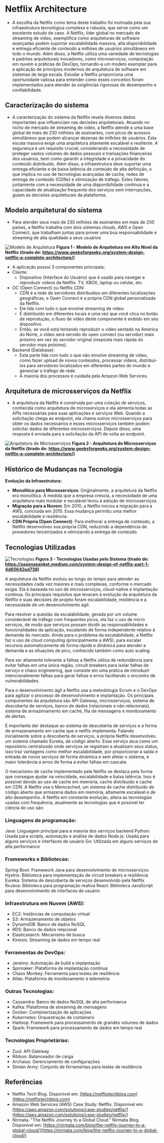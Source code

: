 # Netflix Architecture
 - A escolha da Netflix como tema deste trabalho foi motivada pela sua infraestrutura tecnológica complexa e robusta, que serve como um excelente estudo de caso. A Netflix, líder global no mercado de streaming de vídeo, exemplifica como arquiteturas de software avançadas podem suportar escalabilidade massiva, alta disponibilidade e entrega eficiente de conteúdo a milhões de usuários simultâneos em todo o mundo. Além disso, a Netflix utiliza uma variedade de tecnologias e padrões arquiteturais inovadores, como microserviços, computação em nuvem e práticas de DevOps, tornando-a um modelo exemplar para a aplicação de princípios modernos de arquitetura de software em sistemas de larga escala. Estudar a Netflix proporciona uma oportunidade valiosa para entender como esses conceitos foram implementados para atender às exigências rigorosas de desempenho e confiabilidade.

## Caracterização do sistema
 - A caracterização do sistema da Netflix revela diversos dados importantes que influenciam nas decisões arquiteturais. Atuando no nicho de mercado de streaming de vídeo, a Netflix atende a uma base global de mais de 230 milhões de assinantes, com picos de acessos simultâneos que podem alcançar dezenas de milhões de usuários. Esta escala massiva exige uma arquitetura altamente escalável e resiliente. A segurança é um requisito crucial, considerando a necessidade de proteger vastos volumes de dados pessoais e transações financeiras dos usuários, bem como garantir a integridade e a privacidade do conteúdo distribuído. Além disso, a infraestrutura deve suportar uma entrega eficiente e de baixa latência de conteúdo de alta definição, o que implica no uso de tecnologias avançadas de cache, redes de entrega de conteúdo (CDNs) e otimização de tráfego. Estes fatores, juntamente com a necessidade de uma disponibilidade contínua e a capacidade de atualização frequente dos serviços sem interrupções, guiam as decisões arquiteturais da plataforma.

## Modelo arquitetural do sistema
- Para atender seus mais de 230 milhões de assinantes em mais de 200 países, a Netflix trabalha com dois sistemas clouds, AWS e Open Connect, que trabalham juntas para prover uma boa responsabilidade e streaming de alta qualidade a seus usuários

![Modelo de Arquitetura](imagens/Netflix-High-Level-System-Architecture.png "Modelo de Arquitetura em Alto Nível")
**Figura 1 - Modelo de Arquitetura em Alto Nível da Netflix (tirado de: https://www.geeksforgeeks.org/system-design-netflix-a-complete-architecture/)**

- A aplicação possui 3 componentes principais:
- Cliente:
    - Dispositivo (Interface do Usuário) que é usado para navegar e reproduzir vídeos da Netflix. TV, XBOX, laptop ou celular, etc.
- OC (Open Connect) ou Netflix CDN:
    - CDN é a rede de servidores distribuídos em diferentes localizações geográficas, e Open Connect é a própria CDN global personalizada da Netflix.
    - Ele lida com tudo o que envolve streaming de vídeo.
    - É distribuído em diferentes locais e uma vez que você clica no botão de reprodução, o fluxo de vídeo deste componente é exibido em seu dispositivo.
    - Então, se você está tentando reproduzir o vídeo sentado na América do Norte, o vídeo será servido do open connect (ou servidor) mais próximo em vez do servidor original (resposta mais rápida do servidor mais próximo).
- Backend (Database):
     - Esta parte lida com tudo o que não envolve streaming de vídeo, como fazer upload de novos conteúdos, processar vídeos, distribuí-los para servidores localizados em diferentes partes do mundo e gerenciar o tráfego de rede.
     - A maioria dos processos é cuidada pela Amazon Web Services.

## Arquitetura de microsserviços da Netflix
- A arquitetura da Netflix é construída por uma coleção de serviços, conhecida como arquitetura de microserviços e ela alimenta todas as APIs necessárias para suas aplicações e serviços Web. Quando a solicitação chega ao endpoint, ela chama outros microsserviços para obter os dados necessários e esses microsserviços também podem solicitar dados de diferentes microsserviços. Depois disso, uma resposta é enviada para a solicitação da API de volta ao endpoint.

![Arquitetura de Microsserviços](imagens/microservice-architecture.jpg "Modelo de Arquitetura em Alto Nível")
**Figura 2 - Arquitetura de Microsserviços da Netflix (tirado de: https://www.geeksforgeeks.org/system-design-netflix-a-complete-architecture/)**

## Histórico de Mudanças na Tecnologia

**Evolução da Infraestrutura:**

- **Monolítico para Microsserviços**: Originalmente, a arquitetura da Netflix era monolítica. À medida que a empresa crescia, a necessidade de uma arquitetura mais modular e escalável levou à adoção de microsserviços.
- **Migração para a Nuvem**: Em 2010, a Netflix iniciou a migração para a AWS, concluída em 2015. Essa mudança permitiu uma melhor escalabilidade e resiliência.
- **CDN Própria (Open Connect)**: Para melhorar a entrega de conteúdo, a Netflix desenvolveu sua própria CDN, reduzindo a dependência de provedores terceirizados e otimizando a entrega de conteúdo.

  
## Tecnologias Utilizadas

![Tecnologias](imagens/technologies-of-netflix.jpg "Modelo de Arquitetura em Alto Nível")
**Figura 3 - Tecnologias Usadas pelo Sistema (tirado de: https://saxenasanket.medium.com/system-design-of-netflix-part-1-4d65642ed738)**

A arquitetura da Netflix evoluiu ao longo do tempo para atender as necessidades cada vez maiores e mais complexas, conforme o mercado exigia. Ela é baseada no uso de microsserviços, cloud-native e implantação contínua.
	Os principais requisitos que levaram à evolução da arquitetura da Netflix e suas decisões de projeto foram escalabilidade, resiliência e a necessidade de um desenvolvimento ágil.
 
Para resolver a questão da escalabilidade, gerada por um volume considerável de tráfego com frequentes picos, ela faz o uso de micro serviços, de modo que serviços possam dividir as responsabilidades e funcionalidades da aplicação, escalando de forma independente relativo à demanda do mercado. Ainda para o problema da escalabilidade, a Netflix faz o uso de cloud computing (principalmente a AWS), para escalar recursos automaticamente de forma rápida e dinâmica para atender a demanda e as situações de pico, conhecido também como auto scaling.

Para ser altamente tolerante a falhas a Netflix utiliza de redundância para evitar falhas em uma única região, circuit breakers para isolar falhas de serviço e chaos engineering, que consiste em uma prática de introduzir intencionalmente falhas para gerar falhas e erros facilitando o encontro de vulnerabilidades.

Para o desenvolvimento ágil a Netflix usa a metodologia Scrum e o DevOps para agilizar o processo de desenvolvimento e implantação.
	Os principais componentes da arquitetura são API Gateway, microsserviços, sistema de descoberta de serviços, banco de dados (relacionais e não relacionais), sistema de armazenamento em cache, fila de mensagens e monitoramento de alertas.
 
É importante dar destaque ao sistema de descoberta de serviços e a forma de armazenamento em cache que a netflix implementa. Falando inicialmente sobre a descoberta de serviços, a própria Netflix desenvolveu um sistema chamado Eureka, de código aberto. Esse serviço atua como um repositório centralizado onde serviços se registram e atualizam seus status, isso traz vantagens como melhor escalabilidade, por proporcionar a saída e entrada de novos serviços de forma dinâmica e sem afetar o sistema, e maior tolerância a erros de forma a evitar falhas em cascata.

O mecanismo de cache implementado pela Netflix se destaca pela forma que consegue ajudar na velocidade, escalabilidade e baixa latência. Isso é possível devido ao uso de cache em memória, cache distribuído e cache em CDN. A Netflix usa o Memcached, um sistema de cache distribuído de código aberto que armazena dados em memória, altamente escalável e de alto desempenho.
	A Netflix em constante evolução, altera as tecnologias usadas com frequência, atualmente as tecnologias que é possível ter ciência do uso são:
	
	
### Linguagens de programação: 
Java: Linguagem principal para a maioria dos serviços backend
Python: Usada para scripts, automação e análise de dados
Node.js: Usada para alguns serviços e interfaces de usuário
Go: Utilizada em alguns serviços de alta performance 

### Frameworks e Bibliotecas:
Spring Boot: Framework Java para desenvolvimento de microsserviços
Hystrix: Biblioteca para implementação de circuit breakers e resiliência
Eureka: Sistema de descoberta de serviços desenvolvido pela Netflix
RxJava: Biblioteca para programação reativa
React: Biblioteca JavaScript para desenvolvimento de interfaces de usuário

### Infraestrutura em Nuvem (AWS):
- EC2: Instâncias de computação virtual
- S3: Armazenamento de objetos
- DynamoDB: Banco de dados NoSQL
- RDS: Banco de dados relacional
- Elasticsearch: Mecanismo de busca
- Kinesis: Streaming de dados em tempo real
### Ferramentas de DevOps:
- Jenkins: Automação de build e implantação
- Spinnaker: Plataforma de implantação contínua
- Chaos Monkey: Ferramenta para testes de resiliência
- Atlas: Plataforma de monitoramento e telemetria
### Outras Tecnologias:
- Cassandra: Banco de dados NoSQL de alta performance
- Kafka: Plataforma de streaming de mensagens
- Docker: Conteinerização de aplicações
- Kubernetes: Orquestração de containers
- Hadoop: Framework para processamento de grandes volumes de dados
- Spark: Framework para processamento de dados em tempo real
### Tecnologias Proprietárias:
- Zuul: API Gateway
- Ribbon: Balanceador de carga
- Archaius: Gerenciamento de configurações
- Simian Army: Conjunto de ferramentas para testes de resiliência

## Referências

- Netflix Tech Blog. Disponível em: [https://netflixtechblog.com](https://netflixtechblog.com)
- Amazon Web Services (AWS) Case Study: Netflix. Disponível em: [https://aws.amazon.com/solutions/case-studies/netflix/](https://aws.amazon.com/solutions/case-studies/netflix/)
- Nirmata. "The Netflix Journey to a Global Cloud." Nirmata Blog. Disponível em: [https://nirmata.com/blog/the-netflix-journey-to-a-global-cloud/](https://nirmata.com/blog/the-netflix-journey-to-a-global-cloud/)

